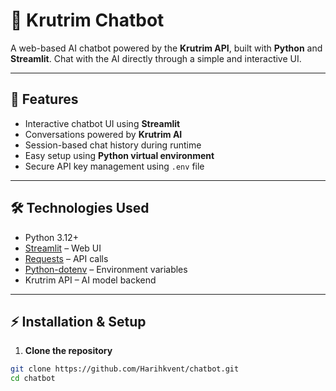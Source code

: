 # 🤖 Krutrim Chatbot

A web-based AI chatbot powered by the **Krutrim API**, built with **Python** and **Streamlit**. Chat with the AI directly through a simple and interactive UI.

---

## 🌟 Features

- Interactive chatbot UI using **Streamlit**
- Conversations powered by **Krutrim AI**
- Session-based chat history during runtime
- Easy setup using **Python virtual environment**
- Secure API key management using `.env` file

---

## 🛠️ Technologies Used

- Python 3.12+
- [Streamlit](https://streamlit.io/) – Web UI
- [Requests](https://docs.python-requests.org/) – API calls
- [Python-dotenv](https://pypi.org/project/python-dotenv/) – Environment variables
- Krutrim API – AI model backend

---

## ⚡ Installation & Setup

1. **Clone the repository**

```bash
git clone https://github.com/Harihkvent/chatbot.git
cd chatbot
